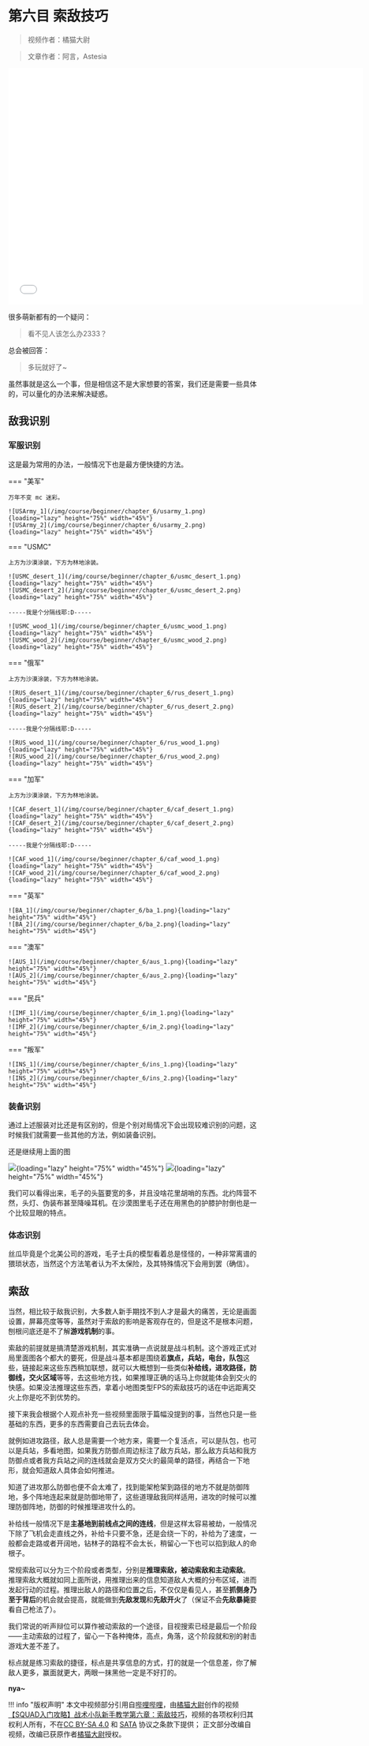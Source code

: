 # 第六目 索敌技巧

> 视频作者：橘猫大尉

> 文章作者：阿言，Astesia

<iframe src="//player.bilibili.com/player.html?aid=683696664&bvid=BV13U4y1U7eH&cid=711036107&page=1" height="480" width="720" scrolling="no" border="0" frameborder="no" framespacing="0" allowfullscreen="true"> </iframe>

很多萌新都有的一个疑问：

> 看不见人该怎么办2333？

总会被回答：

> 多玩就好了~

虽然事就是这么一个事，但是相信这不是大家想要的答案，我们还是需要一些具体的，可以量化的办法来解决疑惑。

## 敌我识别

### 军服识别

这是最为常用的办法，一般情况下也是最方便快捷的方法。

=== "美军"

    万年不变 mc 迷彩。

    ![USArmy_1](/img/course/beginner/chapter_6/usarmy_1.png){loading="lazy" height="75%" width="45%"}
    ![USArmy_2](/img/course/beginner/chapter_6/usarmy_2.png){loading="lazy" height="75%" width="45%"}

=== "USMC"

    上方为沙漠涂装，下方为林地涂装。

    ![USMC_desert_1](/img/course/beginner/chapter_6/usmc_desert_1.png){loading="lazy" height="75%" width="45%"}
    ![USMC_desert_2](/img/course/beginner/chapter_6/usmc_desert_2.png){loading="lazy" height="75%" width="45%"}

    -----我是个分隔线耶:D-----

    ![USMC_wood_1](/img/course/beginner/chapter_6/usmc_wood_1.png){loading="lazy" height="75%" width="45%"}
    ![USMC_wood_2](/img/course/beginner/chapter_6/usmc_wood_2.png){loading="lazy" height="75%" width="45%"}

=== "俄军"

    上方为沙漠涂装，下方为林地涂装。

    ![RUS_desert_1](/img/course/beginner/chapter_6/rus_desert_1.png){loading="lazy" height="75%" width="45%"}
    ![RUS_desert_2](/img/course/beginner/chapter_6/rus_desert_2.png){loading="lazy" height="75%" width="45%"}

    -----我是个分隔线耶:D-----

    ![RUS_wood_1](/img/course/beginner/chapter_6/rus_wood_1.png){loading="lazy" height="75%" width="45%"}
    ![RUS_wood_2](/img/course/beginner/chapter_6/rus_wood_2.png){loading="lazy" height="75%" width="45%"}

=== "加军"

    上方为沙漠涂装，下方为林地涂装。

    ![CAF_desert_1](/img/course/beginner/chapter_6/caf_desert_1.png){loading="lazy" height="75%" width="45%"}
    ![CAF_desert_2](/img/course/beginner/chapter_6/caf_desert_2.png){loading="lazy" height="75%" width="45%"}

    -----我是个分隔线耶:D-----

    ![CAF_wood_1](/img/course/beginner/chapter_6/caf_wood_1.png){loading="lazy" height="75%" width="45%"}
    ![CAF_wood_2](/img/course/beginner/chapter_6/caf_wood_2.png){loading="lazy" height="75%" width="45%"}


=== "英军"

    ![BA_1](/img/course/beginner/chapter_6/ba_1.png){loading="lazy" height="75%" width="45%"}
    ![BA_2](/img/course/beginner/chapter_6/ba_2.png){loading="lazy" height="75%" width="45%"}

=== "澳军"

    ![AUS_1](/img/course/beginner/chapter_6/aus_1.png){loading="lazy" height="75%" width="45%"}
    ![AUS_2](/img/course/beginner/chapter_6/aus_2.png){loading="lazy" height="75%" width="45%"}

=== "民兵"

    ![IMF_1](/img/course/beginner/chapter_6/im_1.png){loading="lazy" height="75%" width="45%"}
    ![IMF_2](/img/course/beginner/chapter_6/im_2.png){loading="lazy" height="75%" width="45%"}

=== "叛军"

    ![INS_1](/img/course/beginner/chapter_6/ins_1.png){loading="lazy" height="75%" width="45%"}
    ![INS_2](/img/course/beginner/chapter_6/ins_2.png){loading="lazy" height="75%" width="45%"}

### 装备识别

通过上述服装对比还是有区别的，但是个别对局情况下会出现较难识别的问题，这时候我们就需要一些其他的方法，例如装备识别。

还是继续用上面的图

![](/img/course/beginner/chapter_6/rus_desert_1.png){loading="lazy" height="75%" width="45%"}
![](/img/course/beginner/chapter_6/aus_1.png){loading="lazy" height="75%" width="45%"}

我们可以看得出来，毛子的头盔要宽的多，并且没啥花里胡哨的东西。北约阵营不然，头灯、伪装布甚至降噪耳机。在沙漠图里毛子还在用黑色的护膝护肘倒也是一个比较显眼的特点。

### 体态识别

丝瓜毕竟是个北美公司的游戏，毛子士兵的模型看着总是怪怪的，一种非常离谱的猥琐状态，当然这个方法笔者认为不太保险，及其特殊情况下会用到罢（确信）。


## 索敌

当然，相比较于敌我识别，大多数人新手期找不到人才是最大的痛苦，无论是画面设置，屏幕亮度等等，虽然对于索敌的影响是客观存在的，但是这不是根本问题，刨根问底还是不了解**游戏机制**的事。

索敌的前提就是搞清楚游戏机制，其实准确一点说就是战斗机制。这个游戏正式对局里面图各个都大的要死，但是战斗基本都是围绕着**旗点，兵站，电台，队包**这些，链接起来这些东西稍加联想，就可以大概想到一些类似**补给线，进攻路径，防御线，交火区域**等等，去这些地方找，如果推理正确的话马上你就能体会到交火的快感。如果没法推理这些东西，拿着小地图类型FPS的索敌技巧的话在中远距离交火上你是吃不到优势的。

接下来我会根据个人观点补充一些视频里面限于篇幅没提到的事，当然也只是一些基础的东西，更多的东西需要自己去玩去体会。

就例如进攻路径，敌人总是需要一个地方来，需要一个复活点，可以是队包，也可以是兵站，多看地图，如果我方防御点周边标注了敌方兵站，那么敌方兵站和我方防御点或者我方兵站之间的连线就会是双方交火的最简单的路径，再结合一下地形，就会知道敌人具体会如何推进。

知道了进攻那么防御也便不会太难了，找到能架枪架到路径的地方不就是防御阵地，多个阵地连起来就是防御地带了，这些道理敌我同样适用，进攻的时候可以推理防御阵地，防御的时候推理进攻什么的。

补给线一般情况下是**主基地到前线点之间的连线**，但是这样太容易被劫，一般情况下除了飞机会走直线之外，补给卡只要不急，还是会绕一下的，补给为了速度，一般都会走路或者开阔地，钻林子的路程不会太长，稍留心一下也可以掐到敌人的命根子。

常规索敌可以分为三个阶段或者类型，分别是**推理索敌，被动索敌和主动索敌**。
推理索敌大概就如同上面所说，用推理出来的信息知道敌人大概的分布区域，进而发起行动的过程。推理出敌人的路径和位置之后，不仅仅是看见人，甚至**抓侧身乃至于背后**的机会就会提高，就能做到**先敌发现**和**先敌开火**了（保证不会**先敌暴毙**要看自己枪法了）。

我们常说的听声辩位可以算作被动索敌的一个途径，目视搜索已经是最后一个阶段——主动索敌的过程了，留心一下各种掩体，高点，角落，这个阶段就和别的射击游戏大差不差了。

标点就是练习索敌的捷径，标点是共享信息的方式，打的就是一个信息差，你了解敌人更多，赢面就更大，两眼一抹黑他一定是不好打的。

**nya~**

!!! info "版权声明"
    本文中视频部分引用自[哔哩哔哩](https://www.bilibili.com)，由[橘猫大尉](https://space.bilibili.com/162372711)创作的视频[【SQUAD入门攻略】战术小队新手教学第六章：索敌技巧](https://www.bilibili.com/video/bv13u4y1u7eh)，视频的各项权利归其权利人所有，不在[CC BY-SA 4.0](https://creativecommons.org/licenses/by-sa/4.0/deed.zh) 和 [SATA](https://github.com/ztrix/sata-license) 协议之条款下提供；
    正文部分改编自视频，改编已获原作者[橘猫大尉](https://space.bilibili.com/162372711)授权。

